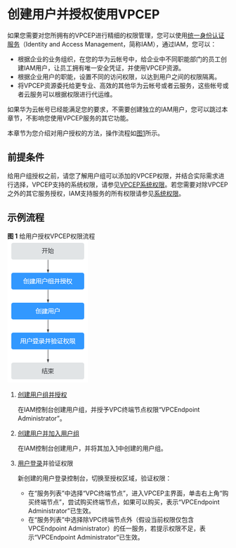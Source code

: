 # 创建用户并授权使用VPCEP<a name="vpcep_ug_0003"></a>

如果您需要对您所拥有的VPCEP进行精细的权限管理，您可以使用[统一身份认证服务](https://support.huaweicloud.com/usermanual-iam/iam_01_0001.html)（Identity and Access Management，简称IAM），通过IAM，您可以：

-   根据企业的业务组织，在您的华为云帐号中，给企业中不同职能部门的员工创建IAM用户，让员工拥有唯一安全凭证，并使用VPCEP资源。
-   根据企业用户的职能，设置不同的访问权限，以达到用户之间的权限隔离。
-   将VPCEP资源委托给更专业、高效的其他华为云帐号或者云服务，这些帐号或者云服务可以根据权限进行代运维。

如果华为云帐号已经能满足您的要求，不需要创建独立的IAM用户，您可以跳过本章节，不影响您使用VPCEP服务的其它功能。

本章节为您介绍对用户授权的方法，操作流程如[图1](#zh-cn_topic_0173481716_zh-cn_topic_0172268189_fig12481104618719)所示。

## 前提条件<a name="section144668716345"></a>

给用户组授权之前，请您了解用户组可以添加的VPCEP权限，并结合实际需求进行选择，VPCEP支持的系统权限，请参见[VPCEP系统权限](https://support.huaweicloud.com/productdesc-vpcep/vpcep_pd_0001.html)。若您需要对除VPCEP之外的其它服务授权，IAM支持服务的所有权限请参见[系统权限](https://support.huaweicloud.com/usermanual-permissions/iam_01_0001.html)。

## 示例流程<a name="section1534151814384"></a>

**图 1**  给用户授权VPCEP权限流程<a name="zh-cn_topic_0173481716_zh-cn_topic_0172268189_fig12481104618719"></a>  
![](figures/给用户授权VPCEP权限流程.png "给用户授权VPCEP权限流程")

1.  <a name="zh-cn_topic_0173481716_zh-cn_topic_0172268189_li10269636890"></a>[创建用户组并授权](https://support.huaweicloud.com/usermanual-iam/iam_03_0001.html)

    在IAM控制台创建用户组，并授予VPC终端节点权限“VPCEndpoint Administrator”。

2.  [创建用户并加入用户组](https://support.huaweicloud.com/usermanual-iam/iam_02_0001.html)

    在IAM控制台创建用户，并将其加入[1](#zh-cn_topic_0173481716_zh-cn_topic_0172268189_li10269636890)中创建的用户组。

3.  [用户登录](https://support.huaweicloud.com/usermanual-iam/iam_01_0552.html)并验证权限

    新创建的用户登录控制台，切换至授权区域，验证权限：

    -   在“服务列表”中选择“VPC终端节点”，进入VPCEP主界面，单击右上角“购买终端节点”，尝试购买终端节点，如果可以购买，表示“VPCEndpoint Administrator”已生效。
    -   在“服务列表”中选择除VPC终端节点外（假设当前权限仅包含VPCEndpoint Administrator）的任一服务，若提示权限不足，表示“VPCEndpoint Administrator”已生效。


